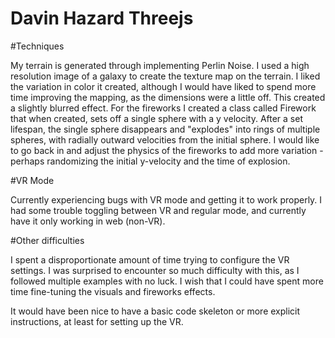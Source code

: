# Davin Hazard Threejs

#Techniques

My terrain is generated through implementing Perlin Noise. I used a high resolution image of a galaxy to create the texture map on the terrain. I liked the variation in color it created, although I would have liked to spend more time improving the mapping, as the dimensions were a little off. This created a slightly blurred effect. For the fireworks I created a class called Firework that when created, sets off a single sphere with a y velocity. After a set lifespan, the single sphere disappears and "explodes" into rings of multiple spheres, with radially outward velocities from the initial sphere. I would like to go back in and adjust the physics of the fireworks to add more variation - perhaps randomizing the initial y-velocity and the time of explosion. 

#VR Mode

Currently experiencing bugs with VR mode and getting it to work properly. I had some trouble toggling between VR and regular mode, and currently have it only working in web (non-VR). 

#Other difficulties 

I spent a disproportionate amount of time trying to configure the VR settings. I was surprised to encounter so much difficulty with this, as I followed multiple examples with no luck. I wish that I could have spent more time fine-tuning the visuals and fireworks effects. 

It would have been nice to have a basic code skeleton or more explicit instructions, at least for setting up the VR. 
